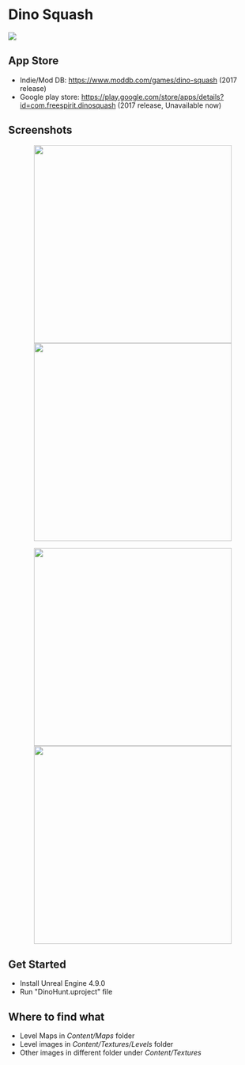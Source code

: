 # Dino Squash #
<img src="https://lh3.googleusercontent.com/f8NKHMXtDfGPp791y-SgM0kDSgUlY4eUAF_Z2ntACQykc1FLNr3rIrvMuT0T6IqU34w=s180-rw"/>

## App Store ##
- Indie/Mod DB: https://www.moddb.com/games/dino-squash (2017 release)
- Google play store: https://play.google.com/store/apps/details?id=com.freespirit.dinosquash (2017 release, Unavailable now)

## Screenshots ##
<p align="center">
	<img src="https://media.moddb.com/cache/images/games/1/58/57281/thumb_620x2000/Screenshot_2016-12-29-01-43-00.png" width="400"/>
	<img src="https://media.moddb.com/cache/images/games/1/58/57281/thumb_620x2000/Screenshot_2016-12-29-01-47-33.png" width="400"/>
</p>
<p align="center">
	<img src="https://media.moddb.com/cache/images/games/1/58/57281/thumb_620x2000/Screenshot_2016-12-29-23-55-53.png" width="400"/>
	<img src="https://media.moddb.com/cache/images/games/1/58/57281/thumb_620x2000/Screenshot_2016-12-29-01-49-00.png" width="400"/>
</p>

## Get Started ##
* Install Unreal Engine 4.9.0
* Run "DinoHunt.uproject" file

## Where to find what ##
* Level Maps in *Content/Maps* folder
* Level images in *Content/Textures/Levels* folder
* Other images in different folder under *Content/Textures*
